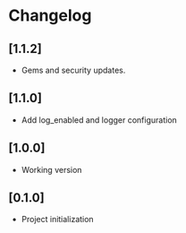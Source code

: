 # Changelog

## [1.1.2]
- Gems and security updates.

## [1.1.0]
- Add log_enabled and logger configuration

## [1.0.0]
- Working version

## [0.1.0]
- Project initialization
